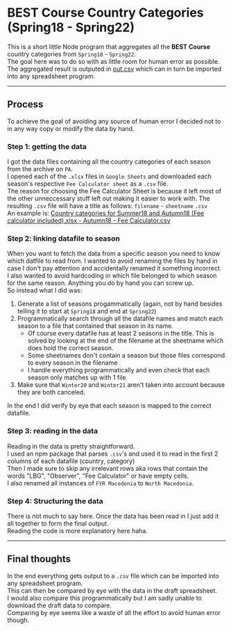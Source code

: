 # BEST Course Country Categories (Spring18 - Spring22)
This is a short little Node program that aggregates all the **BEST Course** country categories from `Spring18` - `Spring22`.  
The goal here was to do so with as little room for human error as possible.  
The aggregated result is outputed in [out.csv](out/out.csv) which can in turn be imported into any spreadsheet program.

---

## Process
To achieve the goal of avoiding any source of human error I decided not to in any way copy or modify the data by hand.

### Step 1: getting the data
I got the data files containing all the country categories of each season from the archive on `PA`.  
I opened each of the `.xlsx` files in `Google Sheets` and downloaded each season's respective `Fee Calculator sheet` as a `.csv` file.  
The reason for choosing the Fee Calculator Sheet is because it left most of the other unneccessary stuff left out making it easier to work with.
The resulting `.csv` file will have a title as follows: `filename` - `sheetname` `.csv`  
An example is: [Country categories for Summer18 and Autumn18 (Fee calculator included).xlsx - Autumn18 - Fee Calculator.csv](data/Country%20categories%20for%20Summer18%20and%20Autumn18%20(Fee%20calculator%20included).xlsx%20-%20Autumn18%20-%20Fee%20Calculator.csv)  

### Step 2: linking datafile to season
When you want to fetch the data from a specific season you need to know which datfile to read from.
I wanted to avoid renaming the files by hand in case I don't pay attention and accidentally renamed it something incorrect.  
I also wanted to avoid hardcoding in which file belonged to which season for the same reason. Anything you do by hand you can screw up.  
So instead what I did was:
1. Generate a list of seasons progammatically (again, not by hand besides telling it to start at `Spring18` and end at `Spring22`)
2. Programmatically search through all the datafile names and match each season to a file that contained that season in its name.
   - Of course every datafile has at least 2 seasons in the title. This is solved by looking at the end of the filename at the sheetname which does hold the correct season.
   - Some sheetnames don't contain a season but those files correspond to every season in the filename
   - I handle everything programmatically and even check that each season only matches up with 1 file
3. Make sure that `Winter20` and `Winter21` aren't taken into account because they are both canceled.

In the end I did verify by eye that each season is mapped to the correct datafile.

### Step 3: reading in the data
Reading in the data is pretty straightforward.  
I used an npm package that parses `.csv`'s and used it to read in the first 2 columns of each datafile (country, category)  
Then I made sure to skip any irrelevant rows aka rows that contain the words "LBG", "Observer", "Fee Calculator" or have empty cells.  
I also renamed all instances of `FYR Macedonia` to `North Macedonia`.

### Step 4: Structuring the data
There is not much to say here. Once the data has been read in I just add it all together to form the final output.  
Reading the code is more explanatory here haha.  

---

## Final thoughts

In the end everything gets output to a `.csv` file which can be imported into any spreadsheet program.  
This can then be compared by eye with the data in the draft spreadsheet.  
I would also compare this programmatically but I am sadly unable to download the draft data to compare.  
Comparing by eye seems like a waste of all the effort to avoid human error though.
